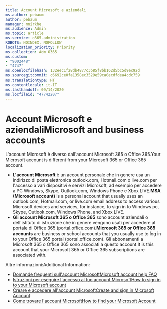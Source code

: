 ```yaml
---
title: Account Microsoft e aziendali
ms.author: pebaum
author: pebaum
manager: mnirkhe
ms.audience: Admin
ms.topic: article
ms.service: o365-administration
ROBOTS: NOINDEX, NOFOLLOW
localization_priority: Priority
ms.collection: Adm_O365
ms.custom:
- "9002448"
- "4747"
ms.openlocfilehash: 132eec1f28db4877c3b85f8bb162d5bc5d9ec92d
ms.sourcegitcommit: c6692ce0fa1358ec3529e59ca0ecdfdea4cdc759
ms.translationtype: HT
ms.contentlocale: it-IT
ms.lasthandoff: 09/14/2020
ms.locfileid: "47742207"
---
```

# <a name="microsoft-and-business-accounts"></a><span data-ttu-id="348a0-102">Account Microsoft e aziendali</span><span class="sxs-lookup"><span data-stu-id="348a0-102">Microsoft and business accounts</span></span>

<span data-ttu-id="348a0-103">L'account Microsoft è diverso dall'account Microsoft 365 o Office 365.</span><span class="sxs-lookup"><span data-stu-id="348a0-103">Your Microsoft account is different from your Microsoft 365 or Office 365 account.</span></span>

- <span data-ttu-id="348a0-104">**L'account Microsoft** è un account personale che in genere usa un indirizzo di posta elettronica outlook.com, Hotmail.com o live.com per l'accesso a vari dispositivi e servizi Microsoft, ad esempio per accedere a PC Windows, Skype, Outlook.com, Windows Phone e Xbox LIVE.</span><span class="sxs-lookup"><span data-stu-id="348a0-104">**MSA (Microsoft account)** is a personal account that usually uses an outlook.com, Hotmail.com, or live.com email address to access various Microsoft devices and services, for instance, to sign in to Windows pc, Skype, Outlook.com, Windows Phone, and Xbox LIVE.</span></span>
- <span data-ttu-id="348a0-105">**Gli account Microsoft 365 o Office 365** sono account aziendali o dell'istituto di istruzione che in genere vengono usati per accedere al portale di Office 365 (portal.office.com).</span><span class="sxs-lookup"><span data-stu-id="348a0-105">**Microsoft 365 or Office 365 accounts** are business or school accounts that you usually use to log in to your Office 365 portal (portal.office.com).</span></span> <span data-ttu-id="348a0-106">Gli abbonamenti a Microsoft 365 o Office 365 sono associati a questo account.</span><span class="sxs-lookup"><span data-stu-id="348a0-106">It is this account that your Microsoft 365 or Office 365 subscriptions are associated with.</span></span>

<span data-ttu-id="348a0-107">Altre informazioni:</span><span class="sxs-lookup"><span data-stu-id="348a0-107">Additional Information:</span></span>

- [<span data-ttu-id="348a0-108">Domande frequenti sull'account Microsoft</span><span class="sxs-lookup"><span data-stu-id="348a0-108">Microsoft account help FAQ</span></span>](https://support.microsoft.com/hub/4294457/microsoft-account-help) 
- [<span data-ttu-id="348a0-109">Istruzioni per eseguire l'accesso al tuo account Microsoft</span><span class="sxs-lookup"><span data-stu-id="348a0-109">How to sign in to your Microsoft account</span></span>](https://support.microsoft.com/help/4028195/microsoft-account-how-to-sign-in)
- [<span data-ttu-id="348a0-110">Creare e accedere all'account Microsoft</span><span class="sxs-lookup"><span data-stu-id="348a0-110">Create and sign in Microsoft Account</span></span>](https://account.microsoft.com/account)
- [<span data-ttu-id="348a0-111">Come trovare l'account Microsoft</span><span class="sxs-lookup"><span data-stu-id="348a0-111">How to find your Microsoft Account</span></span>](https://support.microsoft.com/help/13811/microsoft-account-how-to-find)
